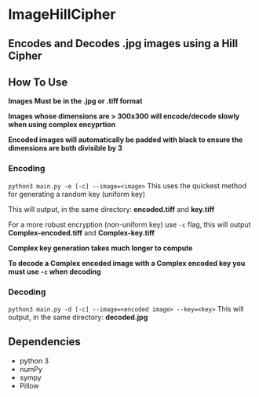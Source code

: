 # ImageHillCipher
## Encodes and Decodes .jpg images using a Hill Cipher

## How To Use
**Images Must be in the .jpg or .tiff format**

**Images whose dimensions are > 300x300 will encode/decode slowly when using complex encyprtion**

**Encoded images will automatically be padded with black to ensure the dimensions are both divisible by 3**

### Encoding
`python3 main.py -e [-c] --image=<image>`
This uses the quickest method for generating a random key (uniform key)

This will output, in the same directory: **encoded.tiff** and **key.tiff**

For a more robust encryption (non-uniform key) use `-c` flag, this will output **Complex-encoded.tiff** and **Complex-key.tiff**  

**Complex key generation takes much longer to compute**

**To decode a Complex encoded image with a Complex encoded key you must use `-c` when decoding**



### Decoding

`python3 main.py -d [-c] --image=<encoded image> --key=<key>`
This will output, in the same directory: **decoded.jpg**

## Dependencies
- python 3
- numPy
- sympy
- Pillow
